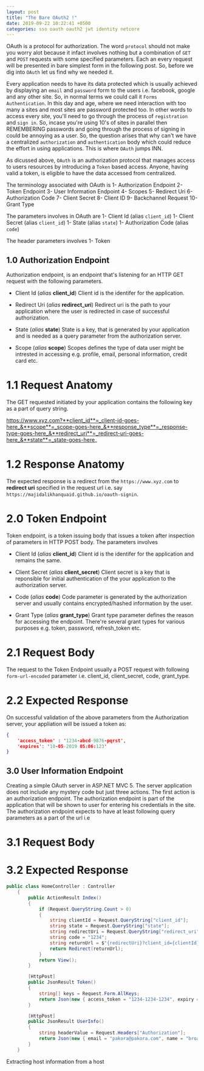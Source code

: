 ```yaml
---
layout: post
title: "The Bare OAuth2 !"
date: 2019-09-22 10:22:41 +0500
categories: sso oauth oauth2 jwt identity netcore
---
```


OAuth is a protocol for authorization. The word `protocol` should not make you worry alot because it infact involves nothing but a combination of `GET` and `POST` requests with some specified parameters. Each an every request will be presented in bare simplest form in the following post. So, before we dig into `OAuth` let us find why we needed it.

Every application needs to have its data protected which is usually achieved by displaying an `email` and `password` form to the users i.e. facebook, google and any other site. So, in normal terms we could call it `Forms Authentication`. In this day and age, where we need interaction with too many a sites and most sites are password protected too. In other words to access every site, you'll need to go through the process of `registration` and `sign in`. So, incase you're using 10's of sites in parallel then REMEMBERING passwords and going through the process of signing in could be annoying as a user. So, the question arises that why can't we have a centralized `authorization` and `authentication` body which could reduce the effort in using applications. This is where `OAuth` jumps INN.

As dicussed above, `OAuth` is an authorization protocol that manages access to users resources by introducing a `Token` based access. Anyone, having valid a token, is eligible to have the data accessed from centralized.

The terminology associated with OAuth is
1- Authorization Endpoint
2- Token Endpoint
3- User Information Endpoint
4- Scopes
5- Redirect Uri
6- Authorization Code
7- Client Secret
8- Client ID
9- Backchannel Request
10- Grant Type

The parameters involves in OAuth are
1- Client Id (alias `client_id`)
1- Client Secret (alias `client_id`)
1- State (alias `state`)
1- Authorization Code (alias `code`)

The header parameters involves
1- Token

## 1.0 Authorization Endpoint

Authorization endpoint, is an endpoint that's listening for an HTTP GET request with the following parameters.

- Client Id (_alias_ **client_id**)
Client id is the identifer for the application.

- Redirect Uri (_alias_ **redirect_uri**)
Redirect uri is the path to your application where the user is redirected in case of successful authorization.

- State (_alias_ **state**)
State is a key, that is generated by your application and is needed as a query parameter from the authorization server.

- Scope (_alias_ **scope**)
Scopes defines the type of data user might be intrested in accessing e.g. profile, email, personal information, credit card etc.

# 1.1 Request Anatomy

The GET requested initiated by your application contains the following key as a part of query string.

https://www.xyz.com?**client_id**=_client-id-goes-here_&**scope**=_scope-goes-here_&**response_type**=_response-type-goes-here_&**redirect_uri**=_redirect-uri-goes-here_&**state**=_state-goes-here_

# 1.2 Response Anatomy

The expected response is a redirect from the `https://www.xyz.com` to **redirect uri** specified in the request url i.e. say `https://majidalikhanquaid.github.io/oauth-signin`.

# 2.0 Token Endpoint

Token endpoint, is a token issuing body that issues a token after inspection of parameters in HTTP POST body. The parameters involves

- Client Id (_alias_ **client_id**)
Client id is the identifer for the application and remains the same.

- Client Secret (_alias_ **client_secret**)
Client secret is a key that is reponsible for initial authentication of the your application to the authorization server. 

- Code (_alias_ **code**)
Code parameter is generated by the authorization server and usually contains encrypted/hashed information by the user.

- Grant Type (_alias_ **grant_type**)
Grant type parameter defines the reason for accessing the endpoint. There're several grant types for various purposes e.g. token, password, refresh_token etc.

# 2.1 Request Body

The request to the Token Endpoint usually a POST request with following `form-url-encoded` parameter i.e. client_id, client_secret, code, grant_type. 

# 2.2 Expected Response

On successful validation of the above parameters from the Authorization server, your appliation will be issued a token as:

```json
{
    'access_token' : '1234-abcd-9876-pqrst',
    'expires': '10-05-2019 05:06:123'
}
``` 

## 3.0 User Information Endpoint

Creating a simple OAuth server in ASP.NET MVC 5. The server application does not include any mystery code but just three actions. The first action is an authorization endpoint. The authorization endpoint is part of the application that will be shown to user for entering his credentials in the site. The authorization endpoint expects to have at least following query parameters as a part of the url i.e

# 3.1 Request Body



# 3.2 Expected Response

```cs
public class HomeController : Controller
    {
        public ActionResult Index()
        {
            if (Request.QueryString.Count > 0)
            {
                string clientId = Request.QueryString["client_id"];
                string state = Request.QueryString["state"];
                string redirectUri = Request.QueryString["redirect_uri"];
                string code = "1234";
                string returnUrl = $"{redirectUri}?client_id={clientId}&state={state}&code={code}";
                return Redirect(returnUrl);
            }
            return View();
        }

        [HttpPost]
        public JsonResult Token()
        {
            string[] keys = Request.Form.AllKeys;
            return Json(new { access_token = "1234-1234-1234", expiry = "forever" });
        }

        [HttpPost]
        public JsonResult UserInfo()
        {
            string headerValue = Request.Headers["Authorization"];
            return Json(new { email = "pakora@pakora.com", name = "broakpeaker" });
        }
    }

```

Extracting host information from a host

```cs

```
